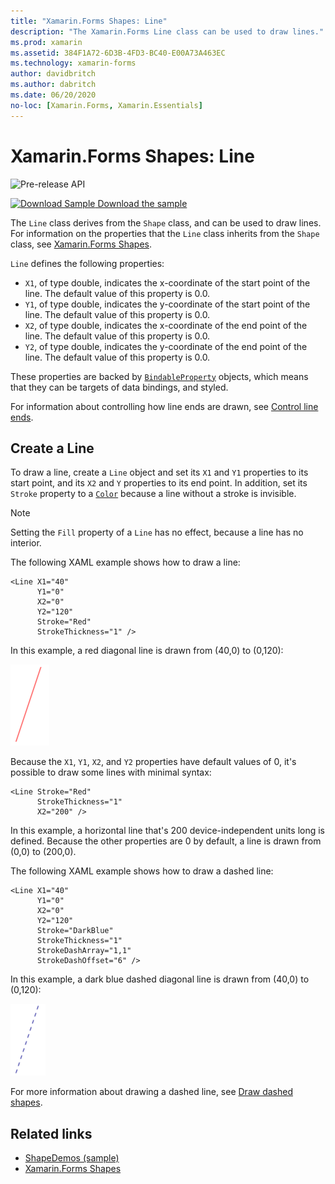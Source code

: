 ```yaml
---
title: "Xamarin.Forms Shapes: Line"
description: "The Xamarin.Forms Line class can be used to draw lines."
ms.prod: xamarin
ms.assetid: 384F1A72-6D3B-4FD3-BC40-E00A73A463EC
ms.technology: xamarin-forms
author: davidbritch
ms.author: dabritch
ms.date: 06/20/2020
no-loc: [Xamarin.Forms, Xamarin.Essentials]
---
```


# Xamarin.Forms Shapes: Line

![Pre-release API](~/media/shared/preview.png)

[![Download Sample](~/media/shared/download.png) Download the sample](https://docs.microsoft.com/samples/xamarin/xamarin-forms-samples/userinterface-shapesdemos/)

The `Line` class derives from the `Shape` class, and can be used to draw lines. For information on the properties that the `Line` class inherits from the `Shape` class, see [Xamarin.Forms Shapes](index.md).

`Line` defines the following properties:

- `X1`, of type double, indicates the x-coordinate of the start point of the line. The default value of this property is 0.0.
- `Y1`, of type double, indicates the y-coordinate of the start point of the line. The default value of this property is 0.0.
- `X2`, of type double, indicates the x-coordinate of the end point of the line. The default value of this property is 0.0.
- `Y2`, of type double, indicates the y-coordinate of the end point of the line. The default value of this property is 0.0.

These properties are backed by [`BindableProperty`](xref:Xamarin.Forms.BindableProperty) objects, which means that they can be targets of data bindings, and styled.

For information about controlling how line ends are drawn, see [Control line ends](index.md#control-line-ends).

## Create a Line

To draw a line, create a `Line` object and set its `X1` and `Y1` properties to its start point, and its `X2` and `Y` properties to its end point. In addition, set its `Stroke` property to a [`Color`](xref:Xamarin.Forms.Color) because a line without a stroke is invisible.

> [!NOTE]
> Setting the `Fill` property of a `Line` has no effect, because a line has no interior.

The following XAML example shows how to draw a line:

```xaml
<Line X1="40"
      Y1="0"
      X2="0"
      Y2="120"
      Stroke="Red"
      StrokeThickness="1" />
```

In this example, a red diagonal line is drawn from (40,0) to (0,120):

![Line](line-images/line.png "Line")

Because the `X1`, `Y1`, `X2`, and `Y2` properties have default values of 0, it's possible to draw some lines with minimal syntax:

```xaml
<Line Stroke="Red"
      StrokeThickness="1"
      X2="200" />
```

In this example, a horizontal line that's 200 device-independent units long is defined. Because the other properties are 0 by default, a line is drawn from (0,0) to (200,0).

The following XAML example shows how to draw a dashed line:

```xaml
<Line X1="40"
      Y1="0"
      X2="0"
      Y2="120"
      Stroke="DarkBlue"
      StrokeThickness="1"
      StrokeDashArray="1,1"
      StrokeDashOffset="6" />
```

In this example, a dark blue dashed diagonal line is drawn from (40,0) to (0,120):

![Dashed line](line-images/dashed-line.png "Dashed line")

For more information about drawing a dashed line, see [Draw dashed shapes](index.md#draw-dashed-shapes).

## Related links

- [ShapeDemos (sample)](/samples/xamarin/xamarin-forms-samples/userinterface-shapesdemos/)
- [Xamarin.Forms Shapes](index.md)